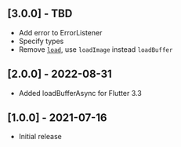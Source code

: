 ## [3.0.0] - TBD
* Add error to ErrorListener
* Specify types
* Remove [`load`](https://github.com/flutter/flutter/pull/132679), use `loadImage` instead `loadBuffer`

## [2.0.0] - 2022-08-31
* Added loadBufferAsync for Flutter 3.3

## [1.0.0] - 2021-07-16
* Initial release
